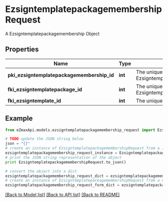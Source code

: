# EzsigntemplatepackagemembershipRequest

A Ezsigntemplatepackagemembership Object

## Properties

Name | Type | Description | Notes
------------ | ------------- | ------------- | -------------
**pki_ezsigntemplatepackagemembership_id** | **int** | The unique ID of the Ezsigntemplatepackagemembership | [optional] 
**fki_ezsigntemplatepackage_id** | **int** | The unique ID of the Ezsigntemplatepackage | 
**fki_ezsigntemplate_id** | **int** | The unique ID of the Ezsigntemplate | 

## Example

```python
from eZmaxApi.models.ezsigntemplatepackagemembership_request import EzsigntemplatepackagemembershipRequest

# TODO update the JSON string below
json = "{}"
# create an instance of EzsigntemplatepackagemembershipRequest from a JSON string
ezsigntemplatepackagemembership_request_instance = EzsigntemplatepackagemembershipRequest.from_json(json)
# print the JSON string representation of the object
print EzsigntemplatepackagemembershipRequest.to_json()

# convert the object into a dict
ezsigntemplatepackagemembership_request_dict = ezsigntemplatepackagemembership_request_instance.to_dict()
# create an instance of EzsigntemplatepackagemembershipRequest from a dict
ezsigntemplatepackagemembership_request_form_dict = ezsigntemplatepackagemembership_request.from_dict(ezsigntemplatepackagemembership_request_dict)
```
[[Back to Model list]](../README.md#documentation-for-models) [[Back to API list]](../README.md#documentation-for-api-endpoints) [[Back to README]](../README.md)


